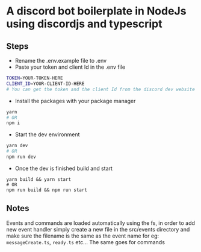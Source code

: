 # A discord bot boilerplate in NodeJs using discordjs and typescript

## Steps
- Rename the .env.example file to .env
- Paste your token and client Id in the .env file
```sh
TOKEN=YOUR-TOKEN-HERE
CLIENT_ID=YOUR-CLIENT-ID-HERE
# You can get the token and the client Id from the discord dev website
```


- Install the packages with your package manager
```sh
yarn
# OR
npm i
```
- Start the dev environment
```sh
yarn dev
# OR
npm run dev
```

- Once the dev is finished build and start

```
yarn build && yarn start
# OR
npm run build && npm run start
```


## Notes

Events and commands are loaded automatically using the fs, in order to add new event handler simply create a new file in the src/events directory and make sure the filename is the same as the event name for eg: ```messageCreate.ts```, ```ready.ts``` etc...
The same goes for commands